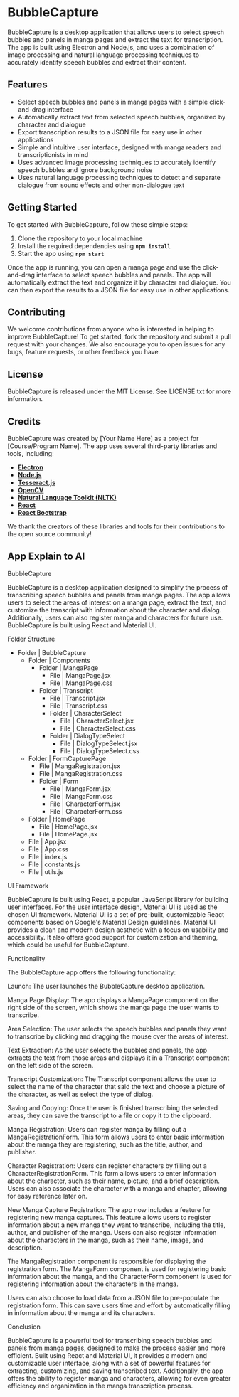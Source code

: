 # **BubbleCapture**

BubbleCapture is a desktop application that allows users to select speech bubbles and panels in manga pages and extract the text for transcription. The app is built using Electron and Node.js, and uses a combination of image processing and natural language processing techniques to accurately identify speech bubbles and extract their content.

## **Features**

- Select speech bubbles and panels in manga pages with a simple click-and-drag interface
- Automatically extract text from selected speech bubbles, organized by character and dialogue
- Export transcription results to a JSON file for easy use in other applications
- Simple and intuitive user interface, designed with manga readers and transcriptionists in mind
- Uses advanced image processing techniques to accurately identify speech bubbles and ignore background noise
- Uses natural language processing techniques to detect and separate dialogue from sound effects and other non-dialogue text

## **Getting Started**

To get started with BubbleCapture, follow these simple steps:

1. Clone the repository to your local machine
2. Install the required dependencies using **`npm install`**
3. Start the app using **`npm start`**

Once the app is running, you can open a manga page and use the click-and-drag interface to select speech bubbles and panels. The app will automatically extract the text and organize it by character and dialogue. You can then export the results to a JSON file for easy use in other applications.

## **Contributing**

We welcome contributions from anyone who is interested in helping to improve BubbleCapture! To get started, fork the repository and submit a pull request with your changes. We also encourage you to open issues for any bugs, feature requests, or other feedback you have.

## **License**

BubbleCapture is released under the MIT License. See LICENSE.txt for more information.

## **Credits**

BubbleCapture was created by [Your Name Here] as a project for [Course/Program Name]. The app uses several third-party libraries and tools, including:

- **[Electron](https://www.electronjs.org/)**
- **[Node.js](https://nodejs.org/)**
- **[Tesseract.js](https://tesseract.projectnaptha.com/)**
- **[OpenCV](https://opencv.org/)**
- **[Natural Language Toolkit (NLTK)](https://www.nltk.org/)**
- **[React](https://reactjs.org/)**
- **[React Bootstrap](https://react-bootstrap.github.io/)**

We thank the creators of these libraries and tools for their contributions to the open source community!


## App Explain to AI
BubbleCapture

BubbleCapture is a desktop application designed to simplify the process of transcribing speech bubbles and panels from manga pages. The app allows users to select the areas of interest on a manga page, extract the text, and customize the transcript with information about the character and dialog. Additionally, users can also register manga and characters for future use. BubbleCapture is built using React and Material UI.

Folder Structure

- Folder | BubbleCapture
    - Folder | Components
        - Folder | MangaPage
            - File | MangaPage.jsx
            - File | MangaPage.css
        - Folder | Transcript
            - File | Transcript.jsx
            - File | Transcript.css
            - Folder | CharacterSelect
                - File | CharacterSelect.jsx
                - File | CharacterSelect.css
            - Folder | DialogTypeSelect
                - File | DialogTypeSelect.jsx
                - File | DialogTypeSelect.css
    - Folder | FormCapturePage
        - File | MangaRegistration.jsx
        - File | MangaRegistration.css
        - Folder | Form
            - File | MangaForm.jsx
            - File | MangaForm.css
            - File | CharacterForm.jsx
            - File | CharacterForm.css
    - Folder | HomePage
        - File | HomePage.jsx
        - File | HomePage.jsx
    - File | App.jsx
    - File | App.css
    - File | index.js
    - File | constants.js
    - File | utils.js

UI Framework

BubbleCapture is built using React, a popular JavaScript library for building user interfaces. For the user interface design, Material UI is used as the chosen UI framework. Material UI is a set of pre-built, customizable React components based on Google's Material Design guidelines. Material UI provides a clean and modern design aesthetic with a focus on usability and accessibility. It also offers good support for customization and theming, which could be useful for BubbleCapture.

Functionality

The BubbleCapture app offers the following functionality:

Launch: The user launches the BubbleCapture desktop application.

Manga Page Display: The app displays a MangaPage component on the right side of the screen, which shows the manga page the user wants to transcribe.

Area Selection: The user selects the speech bubbles and panels they want to transcribe by clicking and dragging the mouse over the areas of interest.

Text Extraction: As the user selects the bubbles and panels, the app extracts the text from those areas and displays it in a Transcript component on the left side of the screen.

Transcript Customization: The Transcript component allows the user to select the name of the character that said the text and choose a picture of the character, as well as select the type of dialog.

Saving and Copying: Once the user is finished transcribing the selected areas, they can save the transcript to a file or copy it to the clipboard.

Manga Registration: Users can register manga by filling out a MangaRegistrationForm. This form allows users to enter basic information about the manga they are registering, such as the title, author, and publisher.

Character Registration: Users can register characters by filling out a CharacterRegistrationForm. This form allows users to enter information about the character, such as their name, picture, and a brief description. Users can also associate the character with a manga and chapter, allowing for easy reference later on.


New Manga Capture Registration:
The app now includes a feature for registering new manga captures. This feature allows users to register information about a new manga they want to transcribe, including the title, author, and publisher of the manga. Users can also register information about the characters in the manga, such as their name, image, and description.

The MangaRegistration component is responsible for displaying the registration form. The MangaForm component is used for registering basic information about the manga, and the CharacterForm component is used for registering information about the characters in the manga.

Users can also choose to load data from a JSON file to pre-populate the registration form. This can save users time and effort by automatically filling in information about the manga and its characters.

Conclusion

BubbleCapture is a powerful tool for transcribing speech bubbles and panels from manga pages, designed to make the process easier and more efficient. Built using React and Material UI, it provides a modern and customizable user interface, along with a set of powerful features for extracting, customizing, and saving transcribed text. Additionally, the app offers the ability to register manga and characters, allowing for even greater efficiency and organization in the manga transcription process.